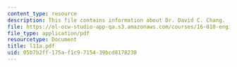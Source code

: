 ```yaml
---
content_type: resource
description: This file contains information about Dr. David C. Chang.
file: https://ol-ocw-studio-app-qa.s3.amazonaws.com/courses/16-810-engineering-design-and-rapid-prototyping-january-iap-2005/05b7b2ff175af1c9715439bcd8178230_l11a.pdf
file_type: application/pdf
resourcetype: Document
title: l11a.pdf
uid: 05b7b2ff-175a-f1c9-7154-39bcd8178230
---
```

